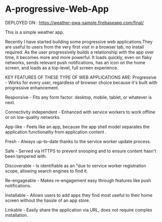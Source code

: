 # A-progressive-Web-App

DEPLOYED ON :
https://weather-pwa-sample.firebaseapp.com/final/

This is a simple weather app.

Recently I have started building some progressive web applications.They are useful to users from the very first visit in a browser tab, no install required. As the user progressively builds a relationship with the app over time, it becomes more and more powerful. It loads quickly, even on flaky networks, sends relevant push notifications, has an icon on the home screen, and loads as a top-level, full screen experience. 

KEY FEATURES OF THESE TYPE OF WEB APPLICATIONS ARE:
Progressive - Works for every user, regardless of browser choice because it's built with progressive enhancement.

Responsive - Fits any form factor: desktop, mobile, tablet, or whatever is next.

Connectivity independent - Enhanced with service workers to work offline or on low-quality networks.

App-like - Feels like an app, because the app shell model separates the application functionality from application content .

Fresh - Always up-to-date thanks to the service worker update process.

Safe - Served via HTTPS to prevent snooping and to ensure content hasn't been tampered with.

Discoverable - Is identifiable as an "due to service worker registration scope, allowing search engines to find it.

Re-engageable - Makes re-engagement easy through features like push notifications.

Installable - Allows users to add apps they find most useful to their home screen without the hassle of an app store.

Linkable - Easily share the application via URL, does not require complex installation.
